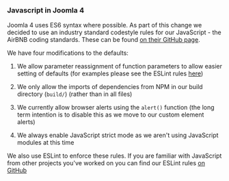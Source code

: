 ### Javascript in Joomla 4

Joomla 4 uses ES6 syntax where possible. As part of this change we decided to use an industry standard codestyle rules for our JavaScript - the AirBNB coding standards. These can be found [on their GitHub page](https://github.com/airbnb/javascript#table-of-contents).

We have four modifications to the defaults:

1. We allow parameter reassignment of function parameters to allow easier setting of defaults (for examples please see the ESLint rules [here](https://eslint.org/docs/rules/no-param-reassign))

2. We only allow the imports of dependencies from NPM in our build directory (`build/`) (rather than in all files)

3. We currently allow browser alerts using the `alert()` function (the long term intention is to disable this as we move to our custom element alerts)

4. We always enable JavaScript strict mode as we aren't using JavaScript modules at this time

We also use ESLint to enforce these rules. If you are familiar with JavaScript from other projects you've worked on you can find our ESLint rules [on GitHub](https://github.com/joomla/joomla-cms/blob/4.0-dev/build/.eslintrc)
